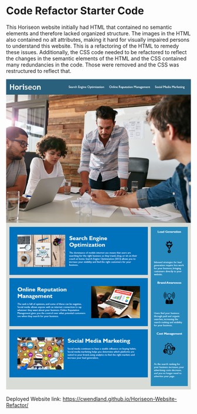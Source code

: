 # Code Refactor Starter Code

This Horiseon website initially had HTML that contained no semantic elements and therefore lacked organized structure. The images in the HTML also contained no alt attributes, making it hard for visually impaired persons to understand this website. This is a refactoring of the HTML to remedy these issues. Additionally, the CSS code needed to be refactored to reflect the changes in the semantic elements of the HTML and the CSS contained many redundancies in the code. Those were removed and the CSS was restructured to reflect that.

![Deployed Image](./assets/images/horiseon-image.png)

Deployed Website link: https://cwendland.github.io/Horiseon-Website-Refactor/

